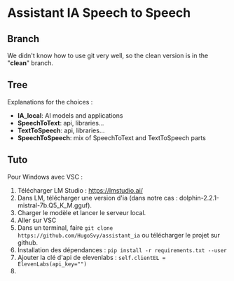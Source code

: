 # Assistant IA Speech to Speech

## Branch

We didn't know how to use git very well, so the clean version is in the "**clean**" branch.

## Tree

Explanations for the choices : 

- **IA_local**: AI models and applications
- **SpeechToText**: api, libraries...
- **TextToSpeech**: api, libraries...
- **SpeechToSpeech**: mix of SpeechToText and TextToSpeech parts

## Tuto

Pour Windows avec VSC :
1. Télécharger LM Studio : https://lmstudio.ai/
2. Dans LM, télécharger une version d'ia (dans notre cas : dolphin-2.2.1-mistral-7b.Q5_K_M.gguf).
3. Charger le modèle et lancer le serveur local.
4. Aller sur VSC
5. Dans un terminal, faire `git clone https://github.com/HugoSvy/assistant_ia` ou télécharger le projet sur github.
6. Installation des dépendances : `pip install -r requirements.txt --user`
7. Ajouter la clé d'api de elevenlabs : `self.clientEL = ElevenLabs(api_key="")`
8. 




